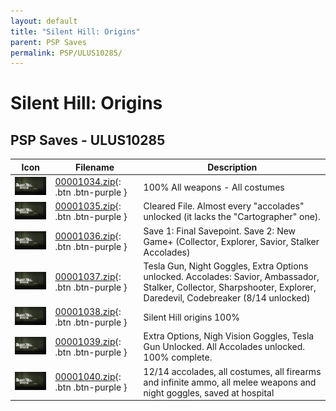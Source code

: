 ```yaml
---
layout: default
title: "Silent Hill: Origins"
parent: PSP Saves
permalink: PSP/ULUS10285/
---
```

# Silent Hill: Origins

## PSP Saves - ULUS10285

| Icon | Filename | Description |
|------|----------|-------------|
| ![Silent Hill: Origins](ICON0.PNG) | [00001034.zip](00001034.zip){: .btn .btn-purple } | 100% All weapons - All costumes |
| ![Silent Hill: Origins](ICON0.PNG) | [00001035.zip](00001035.zip){: .btn .btn-purple } | Cleared File. Almost every "accolades" unlocked (it lacks the "Cartographer" one). |
| ![Silent Hill: Origins](ICON0.PNG) | [00001036.zip](00001036.zip){: .btn .btn-purple } | Save 1: Final Savepoint. Save 2: New Game+ (Collector, Explorer, Savior, Stalker Accolades) |
| ![Silent Hill: Origins](ICON0.PNG) | [00001037.zip](00001037.zip){: .btn .btn-purple } | Tesla Gun, Night Goggles, Extra Options unlocked. Accolades: Savior, Ambassador, Stalker, Collector, Sharpshooter, Explorer, Daredevil, Codebreaker (8/14 unlocked) |
| ![Silent Hill: Origins](ICON0.PNG) | [00001038.zip](00001038.zip){: .btn .btn-purple } | Silent Hill origins 100% |
| ![Silent Hill: Origins](ICON0.PNG) | [00001039.zip](00001039.zip){: .btn .btn-purple } | Extra Options, Nigh Vision Goggles, Tesla Gun Unlocked. All Accolades unlocked. 100% complete. |
| ![Silent Hill: Origins](ICON0.PNG) | [00001040.zip](00001040.zip){: .btn .btn-purple } | 12/14 accolades, all costumes, all firearms and infinite ammo, all melee weapons and night goggles, saved at hospital |
